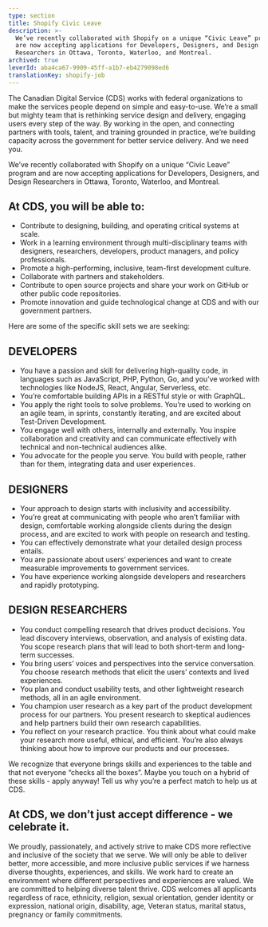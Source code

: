 ```yaml
---
type: section
title: Shopify Civic Leave
description: >-
  We’ve recently collaborated with Shopify on a unique “Civic Leave” program and
  are now accepting applications for Developers, Designers, and Design
  Researchers in Ottawa, Toronto, Waterloo, and Montreal.
archived: true
leverId: aba4ca67-9909-45ff-a1b7-eb4279098ed6
translationKey: shopify-job
---
```

The Canadian Digital Service (CDS) works with federal organizations to make the services people depend on simple and easy-to-use. We’re a small but mighty team that is rethinking service design and delivery, engaging users every step of the way. By working in the open, and connecting partners with tools, talent, and training grounded in practice, we’re building capacity across the government for better service delivery. And we need you.

We’ve recently collaborated with Shopify on a unique “Civic Leave” program and are now accepting applications for Developers, Designers, and Design Researchers in Ottawa, Toronto, Waterloo, and Montreal.

## At CDS, you will be able to:

* Contribute to designing, building, and operating critical systems at scale.
* Work in a learning environment through multi-disciplinary teams with designers, researchers, developers, product managers, and policy professionals.
* Promote a high-performing, inclusive, team-first development culture.
* Collaborate with partners and stakeholders.
* Contribute to open source projects and share your work on GitHub or other public code repositories.
* Promote innovation and guide technological change at CDS and with our government partners.

Here are some of the specific skill sets we are seeking:

## DEVELOPERS

* You have a passion and skill for delivering high-quality code, in languages such as JavaScript, PHP, Python, Go, and you’ve worked with technologies like NodeJS, React, Angular, Serverless, etc.
* You’re comfortable building APIs in a RESTful style or with GraphQL.
* You apply the right tools to solve problems. You’re used to working on an agile team, in sprints, constantly iterating, and are excited about Test-Driven Development.
* You engage well with others, internally and externally. You inspire collaboration and creativity and can communicate effectively with technical and non-technical audiences alike.
* You advocate for the people you serve. You build with people, rather than for them, integrating data and user experiences. 

## DESIGNERS

* Your approach to design starts with inclusivity and accessibility.
* You’re great at communicating with people who aren’t familiar with design, comfortable working alongside clients during the design process, and are excited to work with people on research and testing.
* You can effectively demonstrate what your detailed design process entails.
* You are passionate about users’ experiences and want to create measurable improvements to government services.
* You have experience working alongside developers and researchers and rapidly prototyping.

## DESIGN RESEARCHERS

* You conduct compelling research that drives product decisions. You lead discovery interviews, observation, and analysis of existing data. You scope research plans that will lead to both short-term and long-term successes.
* You bring users’ voices and perspectives into the service conversation. You choose research methods that elicit the users’ contexts and lived experiences.
* You plan and conduct usability tests, and other lightweight research methods, all in an agile environment.
* You champion user research as a key part of the product development process for our partners. You present research to skeptical audiences and help partners build their own research capabilities.
* You reflect on your research practice. You think about what could make your research more useful, ethical, and efficient. You’re also always thinking about how to improve our products and our processes.

We recognize that everyone brings skills and experiences to the table and that not everyone “checks all the boxes”. Maybe you touch on a hybrid of these skills - apply anyway! Tell us why you’re a perfect match to help us at CDS.

## At CDS, we don’t just accept difference - we celebrate it.

We proudly, passionately, and actively strive to make CDS more reflective and inclusive of the society that we serve. We will only be able to deliver better, more accessible, and more inclusive public services if we harness diverse thoughts, experiences, and skills. We work hard to create an environment where different perspectives and experiences are valued. We are committed to helping diverse talent thrive. CDS welcomes all applicants regardless of race, ethnicity, religion, sexual orientation, gender identity or expression, national origin, disability, age, Veteran status, marital status, pregnancy or family commitments.
